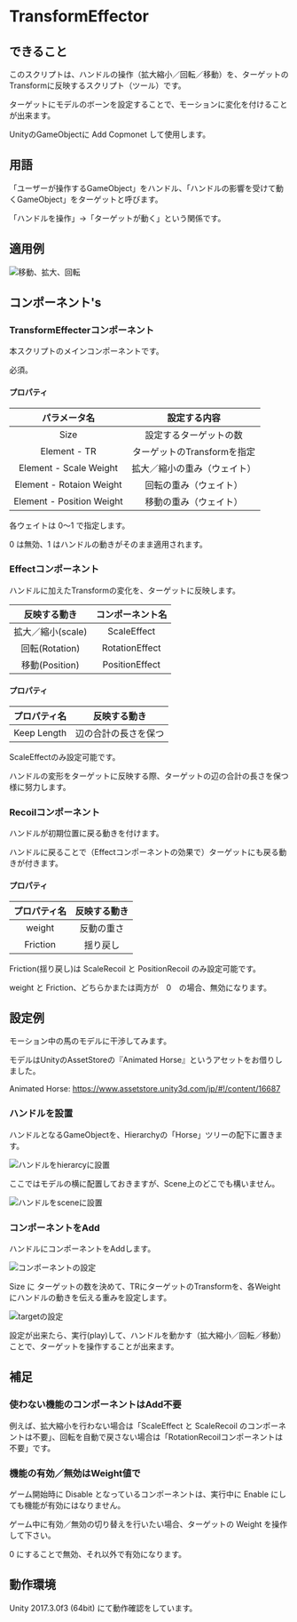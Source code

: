 # TransformEffector

## できること

このスクリプトは、ハンドルの操作（拡大縮小／回転／移動）を、ターゲットのTransformに反映するスクリプト（ツール）です。

ターゲットにモデルのボーンを設定することで、モーションに変化を付けることが出来ます。

UnityのGameObjectに Add Copmonet して使用します。

## 用語

「ユーザーが操作するGameObject」をハンドル、「ハンドルの影響を受けて動くGameObject」をターゲットと呼びます。

「ハンドルを操作」→「ターゲットが動く」という関係です。

## 適用例

![移動、拡大、回転](https://github.com/q1j/TransformEffector/blob/images/3effecf.gif)

## コンポーネント's

### TransformEffecterコンポーネント

本スクリプトのメインコンポーネントです。

必須。

#### プロパティ

| パラメータ名 | 設定する内容 |
|:-:|:-:|
| Size | 設定するターゲットの数 |
| Element - TR | ターゲットのTransformを指定 |
| Element - Scale Weight | 拡大／縮小の重み（ウェイト） |
| Element - Rotaion Weight | 回転の重み（ウェイト） |
| Element - Position Weight | 移動の重み（ウェイト） |
 
各ウェイトは 0～1 で指定します。

0 は無効、1 はハンドルの動きがそのまま適用されます。

### Effectコンポーネント
ハンドルに加えたTransformの変化を、ターゲットに反映します。

| 反映する動き | コンポーネント名 | 
|:-:|:-:|
| 拡大／縮小(scale) | ScaleEffect | 
| 回転(Rotation)| RotationEffect |
| 移動(Position)| PositionEffect |

#### プロパティ

| プロパティ名 | 反映する動き |
|:-:|:-:|
| Keep Length | 辺の合計の長さを保つ |

ScaleEffectのみ設定可能です。

ハンドルの変形をターゲットに反映する際、ターゲットの辺の合計の長さを保つ様に努力します。

### Recoilコンポーネント

ハンドルが初期位置に戻る動きを付けます。

ハンドルに戻ることで（Effectコンポーネントの効果で）ターゲットにも戻る動きが付きます。

#### プロパティ

| プロパティ名 | 反映する動き |
|:-:|:-:|
| weight | 反動の重さ |
| Friction | 揺り戻し |　

Friction(揺り戻し)は ScaleRecoil と PositionRecoil のみ設定可能です。

weight と Friction、どちらかまたは両方が　0　の場合、無効になります。

## 設定例

モーション中の馬のモデルに干渉してみます。

モデルはUnityのAssetStoreの『Animated Horse』というアセットをお借りしました。

Animated Horse:
https://www.assetstore.unity3d.com/jp/#!/content/16687

### ハンドルを設置

ハンドルとなるGameObjectを、Hierarchyの「Horse」ツリーの配下に置きます。

![ハンドルをhierarcyに設置](https://github.com/q1j/TransformEffector/blob/images/handle_in_hierarchy_.PNG)

ここではモデルの横に配置しておきますが、Scene上のどこでも構いません。

![ハンドルをsceneに設置](https://github.com/q1j/TransformEffector/blob/images/handle_in_scene.PNG)

### コンポーネントをAdd

ハンドルにコンポーネントをAddします。

![コンポーネントの設定](https://github.com/q1j/TransformEffector/blob/images/handle_inspector.PNG)

Size に ターゲットの数を決めて、TRにターゲットのTransformを、各Weight にハンドルの動きを伝える重みを設定します。

![targetの設定](https://github.com/q1j/TransformEffector/blob/images/transform_effector.PNG)

設定が出来たら、実行(play)して、ハンドルを動かす（拡大縮小／回転／移動）ことで、ターゲットを操作することが出来ます。

## 補足

### 使わない機能のコンポーネントはAdd不要

例えば、拡大縮小を行わない場合は「ScaleEffect と ScaleRecoil のコンポーネントは不要」、回転を自動で戻さない場合は「RotationRecoilコンポーネントは不要」です。

### 機能の有効／無効はWeight値で

ゲーム開始時に Disable となっているコンポーネントは、実行中に Enable にしても機能が有効にはなりません。

ゲーム中に有効／無効の切り替えを行いたい場合、ターゲットの Weight を操作して下さい。

0 にすることで無効、それ以外で有効になります。

## 動作環境
Unity 2017.3.0f3 (64bit) にて動作確認をしています。

